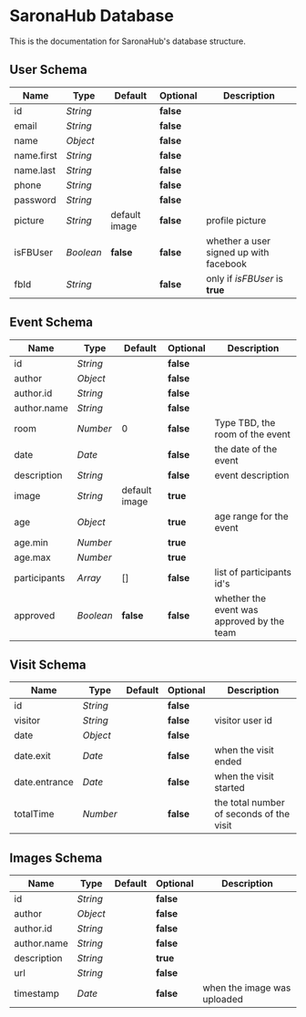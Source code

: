 # SaronaHub Database

This is the documentation for SaronaHub's database structure.

## User Schema

| Name | Type | Default | Optional | Description |
| - | - | - | - | - |
| id | *String* | | **false** | |
| email | *String* | | **false** | |
| name | *Object* | | **false** | |
| name.first | *String* | | **false** | |
| name.last | *String* | | **false** | |
| phone | *String* | | **false** | |
| password | *String* | | **false** | |
| picture | *String* | default image | **false** | profile picture |
| isFBUser | *Boolean* | **false** | **false** | whether a user signed up with facebook |
| fbId | *String* | | **false** | only if *isFBUser* is **true** |

## Event Schema

| Name | Type | Default | Optional | Description |
| - | - | - | - | - |
| id | *String* | | **false** | |
| author | *Object* | | **false** | |
| author.id | *String* | | **false** | |
| author.name | *String* | | **false** | |
| room | *Number* | 0 | **false** | Type TBD, the room of the event |
| date | *Date* | | **false** | the date of the event |
| description | *String* | | **false** | event description |
| image | *String* | default image | **true** | |
| age | *Object* | | **true** | age range for the event |
| age.min | *Number* | | **true** | |
| age.max | *Number* | | **true** | |
| participants | *Array* | [] | **false** | list of participants id's |
| approved | *Boolean* | **false** | **false** | whether the event was approved by the team |

## Visit Schema

| Name | Type | Default | Optional | Description |
| - | - | - | - | - |
| id | *String* | | **false** | |
| visitor | *String* | | **false** | visitor user id |
| date | *Object* | | **false** | |
| date.exit | *Date* | | **false** | when the visit ended |
| date.entrance | *Date* | | **false** | when the visit started |
| totalTime | *Number* | | **false** | the total number of seconds of the visit |

## Images Schema

| Name | Type | Default | Optional | Description |
| - | - | - | - | - |
| id | *String* | | **false** | |
| author | *Object* | | **false** | |
| author.id | *String* | | **false** | |
| author.name | *String* | | **false** | |
| description | *String* | | **true** | |
| url | *String* | | **false** | |
| timestamp | *Date* | | **false** | when the image was uploaded |